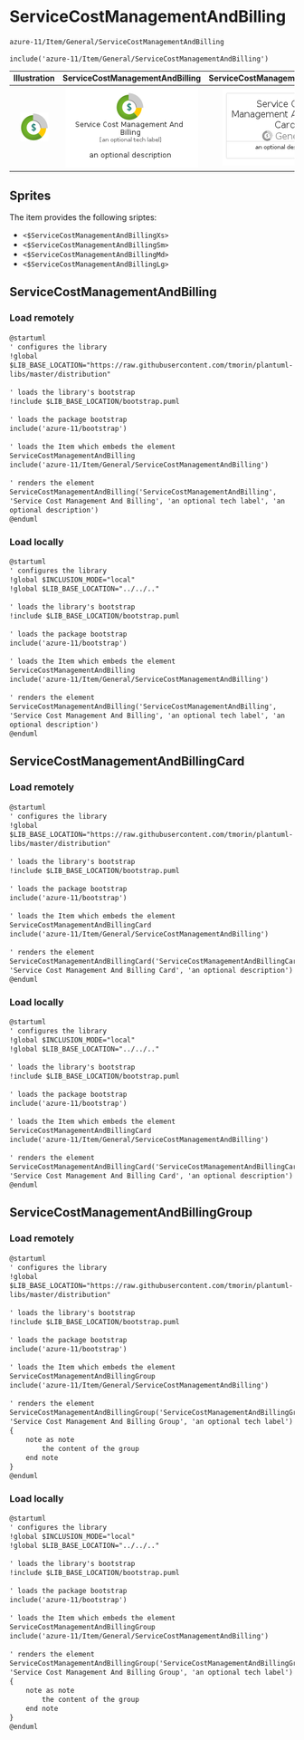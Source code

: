 # ServiceCostManagementAndBilling


```text
azure-11/Item/General/ServiceCostManagementAndBilling
```

```text
include('azure-11/Item/General/ServiceCostManagementAndBilling')
```



| Illustration | ServiceCostManagementAndBilling | ServiceCostManagementAndBillingCard | ServiceCostManagementAndBillingGroup |
| :---: | :---: | :---: | :---: |
| ![illustration for Illustration](../../../azure-11/Item/General/ServiceCostManagementAndBilling.png) | ![illustration for ServiceCostManagementAndBilling](../../../azure-11/Item/General/ServiceCostManagementAndBilling.Local.png) | ![illustration for ServiceCostManagementAndBillingCard](../../../azure-11/Item/General/ServiceCostManagementAndBillingCard.Local.png) | ![illustration for ServiceCostManagementAndBillingGroup](../../../azure-11/Item/General/ServiceCostManagementAndBillingGroup.Local.png) |



## Sprites
The item provides the following sriptes:

- `<$ServiceCostManagementAndBillingXs>`
- `<$ServiceCostManagementAndBillingSm>`
- `<$ServiceCostManagementAndBillingMd>`
- `<$ServiceCostManagementAndBillingLg>`





## ServiceCostManagementAndBilling

### Load remotely
```plantuml
@startuml
' configures the library
!global $LIB_BASE_LOCATION="https://raw.githubusercontent.com/tmorin/plantuml-libs/master/distribution"

' loads the library's bootstrap
!include $LIB_BASE_LOCATION/bootstrap.puml

' loads the package bootstrap
include('azure-11/bootstrap')

' loads the Item which embeds the element ServiceCostManagementAndBilling
include('azure-11/Item/General/ServiceCostManagementAndBilling')

' renders the element
ServiceCostManagementAndBilling('ServiceCostManagementAndBilling', 'Service Cost Management And Billing', 'an optional tech label', 'an optional description')
@enduml
```

### Load locally
```plantuml
@startuml
' configures the library
!global $INCLUSION_MODE="local"
!global $LIB_BASE_LOCATION="../../.."

' loads the library's bootstrap
!include $LIB_BASE_LOCATION/bootstrap.puml

' loads the package bootstrap
include('azure-11/bootstrap')

' loads the Item which embeds the element ServiceCostManagementAndBilling
include('azure-11/Item/General/ServiceCostManagementAndBilling')

' renders the element
ServiceCostManagementAndBilling('ServiceCostManagementAndBilling', 'Service Cost Management And Billing', 'an optional tech label', 'an optional description')
@enduml
```

## ServiceCostManagementAndBillingCard

### Load remotely
```plantuml
@startuml
' configures the library
!global $LIB_BASE_LOCATION="https://raw.githubusercontent.com/tmorin/plantuml-libs/master/distribution"

' loads the library's bootstrap
!include $LIB_BASE_LOCATION/bootstrap.puml

' loads the package bootstrap
include('azure-11/bootstrap')

' loads the Item which embeds the element ServiceCostManagementAndBillingCard
include('azure-11/Item/General/ServiceCostManagementAndBilling')

' renders the element
ServiceCostManagementAndBillingCard('ServiceCostManagementAndBillingCard', 'Service Cost Management And Billing Card', 'an optional description')
@enduml
```

### Load locally
```plantuml
@startuml
' configures the library
!global $INCLUSION_MODE="local"
!global $LIB_BASE_LOCATION="../../.."

' loads the library's bootstrap
!include $LIB_BASE_LOCATION/bootstrap.puml

' loads the package bootstrap
include('azure-11/bootstrap')

' loads the Item which embeds the element ServiceCostManagementAndBillingCard
include('azure-11/Item/General/ServiceCostManagementAndBilling')

' renders the element
ServiceCostManagementAndBillingCard('ServiceCostManagementAndBillingCard', 'Service Cost Management And Billing Card', 'an optional description')
@enduml
```

## ServiceCostManagementAndBillingGroup

### Load remotely
```plantuml
@startuml
' configures the library
!global $LIB_BASE_LOCATION="https://raw.githubusercontent.com/tmorin/plantuml-libs/master/distribution"

' loads the library's bootstrap
!include $LIB_BASE_LOCATION/bootstrap.puml

' loads the package bootstrap
include('azure-11/bootstrap')

' loads the Item which embeds the element ServiceCostManagementAndBillingGroup
include('azure-11/Item/General/ServiceCostManagementAndBilling')

' renders the element
ServiceCostManagementAndBillingGroup('ServiceCostManagementAndBillingGroup', 'Service Cost Management And Billing Group', 'an optional tech label') {
    note as note
        the content of the group
    end note
}
@enduml
```

### Load locally
```plantuml
@startuml
' configures the library
!global $INCLUSION_MODE="local"
!global $LIB_BASE_LOCATION="../../.."

' loads the library's bootstrap
!include $LIB_BASE_LOCATION/bootstrap.puml

' loads the package bootstrap
include('azure-11/bootstrap')

' loads the Item which embeds the element ServiceCostManagementAndBillingGroup
include('azure-11/Item/General/ServiceCostManagementAndBilling')

' renders the element
ServiceCostManagementAndBillingGroup('ServiceCostManagementAndBillingGroup', 'Service Cost Management And Billing Group', 'an optional tech label') {
    note as note
        the content of the group
    end note
}
@enduml
```

